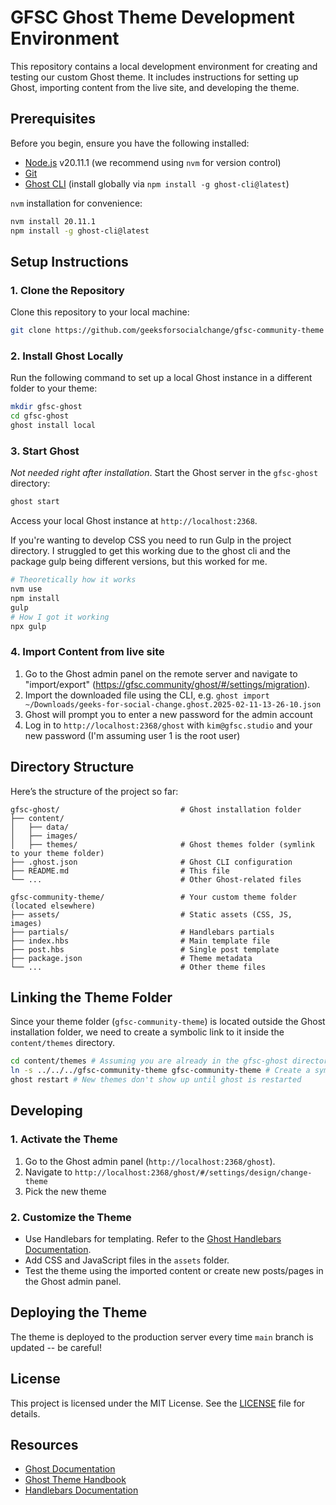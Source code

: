 # GFSC Ghost Theme Development Environment

This repository contains a local development environment for creating and testing our custom Ghost theme. It includes instructions for setting up Ghost, importing content from the live site, and developing the theme.

## Prerequisites

Before you begin, ensure you have the following installed:

- [Node.js](https://nodejs.org/) v20.11.1 (we recommend using `nvm` for version control)
- [Git](https://git-scm.com/)
- [Ghost CLI](https://ghost.org/docs/ghost-cli/) (install globally via `npm install -g ghost-cli@latest`)

`nvm` installation for convenience:

```bash
nvm install 20.11.1
npm install -g ghost-cli@latest
```

## Setup Instructions

### 1. Clone the Repository

Clone this repository to your local machine:

```bash
git clone https://github.com/geeksforsocialchange/gfsc-community-theme
```

### 2. Install Ghost Locally

Run the following command to set up a local Ghost instance in a different folder to your theme:

```bash
mkdir gfsc-ghost
cd gfsc-ghost
ghost install local
```

### 3. Start Ghost

_Not needed right after installation_. Start the Ghost server in the `gfsc-ghost` directory:

```bash
ghost start
```

Access your local Ghost instance at `http://localhost:2368`.

If you're wanting to develop CSS you need to run Gulp in the project directory. I struggled to get this working due to the ghost cli and the package gulp being different versions, but this worked for me.

```bash
# Theoretically how it works
nvm use
npm install
gulp
# How I got it working
npx gulp
```

### 4. Import Content from live site

1. Go to the Ghost admin panel on the remote server and navigate to "import/export" (https://gfsc.community/ghost/#/settings/migration).
2. Import the downloaded file using the CLI, e.g. `ghost import ~/Downloads/geeks-for-social-change.ghost.2025-02-11-13-26-10.json`
3. Ghost will prompt you to enter a new password for the admin account
4. Log in to `http://localhost:2368/ghost` with `kim@gfsc.studio` and your new password (I'm assuming user 1 is the root user)

## Directory Structure

Here’s the structure of the project so far:

```
gfsc-ghost/                           # Ghost installation folder
├── content/
│   ├── data/
│   ├── images/
│   ├── themes/                       # Ghost themes folder (symlink to your theme folder)
├── .ghost.json                       # Ghost CLI configuration
├── README.md                         # This file
└── ...                               # Other Ghost-related files

gfsc-community-theme/                 # Your custom theme folder (located elsewhere)
├── assets/                           # Static assets (CSS, JS, images)
├── partials/                         # Handlebars partials
├── index.hbs                         # Main template file
├── post.hbs                          # Single post template
├── package.json                      # Theme metadata
└── ...                               # Other theme files
```

## Linking the Theme Folder

Since your theme folder (`gfsc-community-theme`) is located outside the Ghost installation folder, we need to create a symbolic link to it inside the `content/themes` directory.

```bash
cd content/themes # Assuming you are already in the gfsc-ghost directory
ln -s ../../../gfsc-community-theme gfsc-community-theme # Create a symlink to our theme directory
ghost restart # New themes don't show up until ghost is restarted
```

## Developing

### 1. Activate the Theme

1. Go to the Ghost admin panel (`http://localhost:2368/ghost`).
2. Navigate to `http://localhost:2368/ghost/#/settings/design/change-theme`
3. Pick the new theme

### 2. Customize the Theme

- Use Handlebars for templating. Refer to the [Ghost Handlebars Documentation](https://ghost.org/docs/themes/handlebars-themes/).
- Add CSS and JavaScript files in the `assets` folder.
- Test the theme using the imported content or create new posts/pages in the Ghost admin panel.

## Deploying the Theme

The theme is deployed to the production server every time `main` branch is updated -- be careful!

## License

This project is licensed under the MIT License. See the [LICENSE](LICENSE) file for details.

## Resources

- [Ghost Documentation](https://ghost.org/docs/)
- [Ghost Theme Handbook](https://ghost.org/docs/themes/)
- [Handlebars Documentation](https://handlebarsjs.com/)
